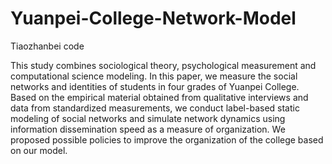 # Yuanpei-College-Network-Model
Tiaozhanbei code

This study combines sociological theory, psychological measurement and computational science modeling. 
In this paper, we measure the social networks and identities of students in four grades of Yuanpei College. 
Based on the empirical material obtained from qualitative interviews and data from standardized measurements, 
we conduct label-based static modeling of social networks and simulate network dynamics using information dissemination speed as a measure of organization. 
We proposed possible policies to improve the organization of the college based on our model.
